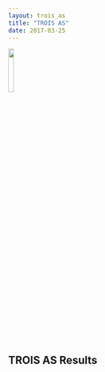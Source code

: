 ```yaml
---
layout: trois_as
title: "TROIS AS"
date: 2017-03-25
---
```


<div>
<img src="{{site.url}}projects_dir/img/trois_as_original_text.png" width="15%" height="15%"/>
</div>

## TROIS AS Results

